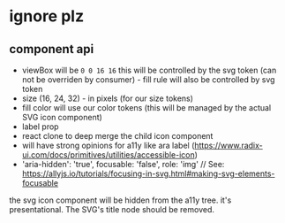 # ignore plz

<Icon size="16" label="garlic">
    <Garlic />
</Icon>

## component api

-   viewBox will be `0 0 16 16` this will be controlled by the svg token (can not be overriden by consumer) - fill rule will also be controlled by svg token
-   size (16, 24, 32) - in pixels (for our size tokens)
-   fill color will use our color tokens (this will be managed by the actual SVG icon component)
-   label prop
-   react clone to deep merge the child icon component
-   will have strong opinions for a11y like ara label (https://www.radix-ui.com/docs/primitives/utilities/accessible-icon)
-   'aria-hidden': 'true',
    focusable: 'false',
    role: 'img' // See: https://allyjs.io/tutorials/focusing-in-svg.html#making-svg-elements-focusable

the svg icon component will be hidden from the a11y tree. it's presentational. The SVG's title node should be removed.

